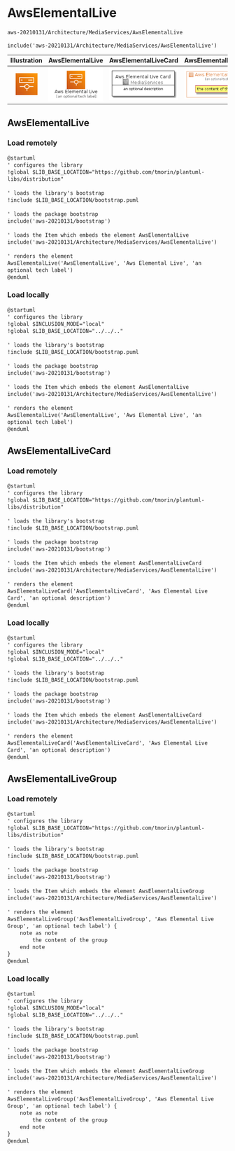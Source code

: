 # AwsElementalLive


```text
aws-20210131/Architecture/MediaServices/AwsElementalLive
```

```text
include('aws-20210131/Architecture/MediaServices/AwsElementalLive')
```



| Illustration | AwsElementalLive | AwsElementalLiveCard | AwsElementalLiveGroup |
| :---: | :---: | :---: | :---: |
| ![illustration for Illustration](../../../aws-20210131/Architecture/MediaServices/AwsElementalLive.png) | ![illustration for AwsElementalLive](../../../aws-20210131/Architecture/MediaServices/AwsElementalLive.Local.png) | ![illustration for AwsElementalLiveCard](../../../aws-20210131/Architecture/MediaServices/AwsElementalLiveCard.Local.png) | ![illustration for AwsElementalLiveGroup](../../../aws-20210131/Architecture/MediaServices/AwsElementalLiveGroup.Local.png) |




## AwsElementalLive

### Load remotely
```plantuml
@startuml
' configures the library
!global $LIB_BASE_LOCATION="https://github.com/tmorin/plantuml-libs/distribution"

' loads the library's bootstrap
!include $LIB_BASE_LOCATION/bootstrap.puml

' loads the package bootstrap
include('aws-20210131/bootstrap')

' loads the Item which embeds the element AwsElementalLive
include('aws-20210131/Architecture/MediaServices/AwsElementalLive')

' renders the element
AwsElementalLive('AwsElementalLive', 'Aws Elemental Live', 'an optional tech label')
@enduml
```

### Load locally
```plantuml
@startuml
' configures the library
!global $INCLUSION_MODE="local"
!global $LIB_BASE_LOCATION="../../.."

' loads the library's bootstrap
!include $LIB_BASE_LOCATION/bootstrap.puml

' loads the package bootstrap
include('aws-20210131/bootstrap')

' loads the Item which embeds the element AwsElementalLive
include('aws-20210131/Architecture/MediaServices/AwsElementalLive')

' renders the element
AwsElementalLive('AwsElementalLive', 'Aws Elemental Live', 'an optional tech label')
@enduml
```

## AwsElementalLiveCard

### Load remotely
```plantuml
@startuml
' configures the library
!global $LIB_BASE_LOCATION="https://github.com/tmorin/plantuml-libs/distribution"

' loads the library's bootstrap
!include $LIB_BASE_LOCATION/bootstrap.puml

' loads the package bootstrap
include('aws-20210131/bootstrap')

' loads the Item which embeds the element AwsElementalLiveCard
include('aws-20210131/Architecture/MediaServices/AwsElementalLive')

' renders the element
AwsElementalLiveCard('AwsElementalLiveCard', 'Aws Elemental Live Card', 'an optional description')
@enduml
```

### Load locally
```plantuml
@startuml
' configures the library
!global $INCLUSION_MODE="local"
!global $LIB_BASE_LOCATION="../../.."

' loads the library's bootstrap
!include $LIB_BASE_LOCATION/bootstrap.puml

' loads the package bootstrap
include('aws-20210131/bootstrap')

' loads the Item which embeds the element AwsElementalLiveCard
include('aws-20210131/Architecture/MediaServices/AwsElementalLive')

' renders the element
AwsElementalLiveCard('AwsElementalLiveCard', 'Aws Elemental Live Card', 'an optional description')
@enduml
```

## AwsElementalLiveGroup

### Load remotely
```plantuml
@startuml
' configures the library
!global $LIB_BASE_LOCATION="https://github.com/tmorin/plantuml-libs/distribution"

' loads the library's bootstrap
!include $LIB_BASE_LOCATION/bootstrap.puml

' loads the package bootstrap
include('aws-20210131/bootstrap')

' loads the Item which embeds the element AwsElementalLiveGroup
include('aws-20210131/Architecture/MediaServices/AwsElementalLive')

' renders the element
AwsElementalLiveGroup('AwsElementalLiveGroup', 'Aws Elemental Live Group', 'an optional tech label') {
    note as note
        the content of the group
    end note
}
@enduml
```

### Load locally
```plantuml
@startuml
' configures the library
!global $INCLUSION_MODE="local"
!global $LIB_BASE_LOCATION="../../.."

' loads the library's bootstrap
!include $LIB_BASE_LOCATION/bootstrap.puml

' loads the package bootstrap
include('aws-20210131/bootstrap')

' loads the Item which embeds the element AwsElementalLiveGroup
include('aws-20210131/Architecture/MediaServices/AwsElementalLive')

' renders the element
AwsElementalLiveGroup('AwsElementalLiveGroup', 'Aws Elemental Live Group', 'an optional tech label') {
    note as note
        the content of the group
    end note
}
@enduml
```

